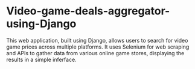 # Video-game-deals-aggregator-using-Django

This web application, built using Django, allows users to search for video game prices across multiple platforms. It uses Selenium for web scraping and APIs to gather data from various online game stores, displaying the results in a simple inferface.
